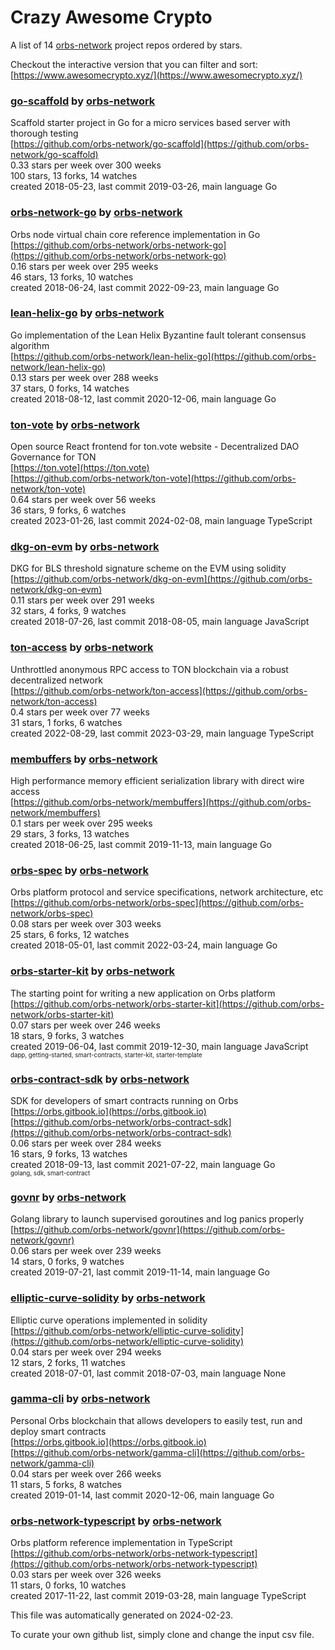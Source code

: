 # Crazy Awesome Crypto
A list of 14 [orbs-network](https://github.com/orbs-network) project repos ordered by stars.  

Checkout the interactive version that you can filter and sort: 
[https://www.awesomecrypto.xyz/](https://www.awesomecrypto.xyz/)  


### [go-scaffold](https://github.com/orbs-network/go-scaffold) by [orbs-network](https://github.com/orbs-network)  
Scaffold starter project in Go for a micro services based server with thorough testing  
[https://github.com/orbs-network/go-scaffold](https://github.com/orbs-network/go-scaffold)  
0.33 stars per week over 300 weeks  
100 stars, 13 forks, 14 watches  
created 2018-05-23, last commit 2019-03-26, main language Go  


### [orbs-network-go](https://github.com/orbs-network/orbs-network-go) by [orbs-network](https://github.com/orbs-network)  
Orbs node virtual chain core reference implementation in Go  
[https://github.com/orbs-network/orbs-network-go](https://github.com/orbs-network/orbs-network-go)  
0.16 stars per week over 295 weeks  
46 stars, 13 forks, 10 watches  
created 2018-06-24, last commit 2022-09-23, main language Go  


### [lean-helix-go](https://github.com/orbs-network/lean-helix-go) by [orbs-network](https://github.com/orbs-network)  
Go implementation of the Lean Helix Byzantine fault tolerant consensus algorithm  
[https://github.com/orbs-network/lean-helix-go](https://github.com/orbs-network/lean-helix-go)  
0.13 stars per week over 288 weeks  
37 stars, 0 forks, 14 watches  
created 2018-08-12, last commit 2020-12-06, main language Go  


### [ton-vote](https://github.com/orbs-network/ton-vote) by [orbs-network](https://github.com/orbs-network)  
Open source React frontend for ton.vote website - Decentralized DAO Governance for TON  
[https://ton.vote](https://ton.vote)  
[https://github.com/orbs-network/ton-vote](https://github.com/orbs-network/ton-vote)  
0.64 stars per week over 56 weeks  
36 stars, 9 forks, 6 watches  
created 2023-01-26, last commit 2024-02-08, main language TypeScript  


### [dkg-on-evm](https://github.com/orbs-network/dkg-on-evm) by [orbs-network](https://github.com/orbs-network)  
DKG for BLS threshold signature scheme on the EVM using solidity  
[https://github.com/orbs-network/dkg-on-evm](https://github.com/orbs-network/dkg-on-evm)  
0.11 stars per week over 291 weeks  
32 stars, 4 forks, 9 watches  
created 2018-07-26, last commit 2018-08-05, main language JavaScript  


### [ton-access](https://github.com/orbs-network/ton-access) by [orbs-network](https://github.com/orbs-network)  
Unthrottled anonymous RPC access to TON blockchain via a robust decentralized network  
[https://github.com/orbs-network/ton-access](https://github.com/orbs-network/ton-access)  
0.4 stars per week over 77 weeks  
31 stars, 1 forks, 6 watches  
created 2022-08-29, last commit 2023-03-29, main language TypeScript  


### [membuffers](https://github.com/orbs-network/membuffers) by [orbs-network](https://github.com/orbs-network)  
High performance memory efficient serialization library with direct wire access  
[https://github.com/orbs-network/membuffers](https://github.com/orbs-network/membuffers)  
0.1 stars per week over 295 weeks  
29 stars, 3 forks, 13 watches  
created 2018-06-25, last commit 2019-11-13, main language Go  


### [orbs-spec](https://github.com/orbs-network/orbs-spec) by [orbs-network](https://github.com/orbs-network)  
Orbs platform protocol and service specifications, network architecture, etc  
[https://github.com/orbs-network/orbs-spec](https://github.com/orbs-network/orbs-spec)  
0.08 stars per week over 303 weeks  
25 stars, 6 forks, 12 watches  
created 2018-05-01, last commit 2022-03-24, main language Go  


### [orbs-starter-kit](https://github.com/orbs-network/orbs-starter-kit) by [orbs-network](https://github.com/orbs-network)  
The starting point for writing a new application on Orbs platform  
[https://github.com/orbs-network/orbs-starter-kit](https://github.com/orbs-network/orbs-starter-kit)  
0.07 stars per week over 246 weeks  
18 stars, 9 forks, 3 watches  
created 2019-06-04, last commit 2019-12-30, main language JavaScript  
<sub><sup>dapp, getting-started, smart-contracts, starter-kit, starter-template</sup></sub>


### [orbs-contract-sdk](https://github.com/orbs-network/orbs-contract-sdk) by [orbs-network](https://github.com/orbs-network)  
SDK for developers of smart contracts running on Orbs  
[https://orbs.gitbook.io](https://orbs.gitbook.io)  
[https://github.com/orbs-network/orbs-contract-sdk](https://github.com/orbs-network/orbs-contract-sdk)  
0.06 stars per week over 284 weeks  
16 stars, 9 forks, 13 watches  
created 2018-09-13, last commit 2021-07-22, main language Go  
<sub><sup>golang, sdk, smart-contract</sup></sub>


### [govnr](https://github.com/orbs-network/govnr) by [orbs-network](https://github.com/orbs-network)  
Golang library to launch supervised goroutines and log panics properly  
[https://github.com/orbs-network/govnr](https://github.com/orbs-network/govnr)  
0.06 stars per week over 239 weeks  
14 stars, 0 forks, 9 watches  
created 2019-07-21, last commit 2019-11-14, main language Go  


### [elliptic-curve-solidity](https://github.com/orbs-network/elliptic-curve-solidity) by [orbs-network](https://github.com/orbs-network)  
Elliptic curve operations implemented in solidity  
[https://github.com/orbs-network/elliptic-curve-solidity](https://github.com/orbs-network/elliptic-curve-solidity)  
0.04 stars per week over 294 weeks  
12 stars, 2 forks, 11 watches  
created 2018-07-01, last commit 2018-07-03, main language None  


### [gamma-cli](https://github.com/orbs-network/gamma-cli) by [orbs-network](https://github.com/orbs-network)  
Personal Orbs blockchain that allows developers to easily test, run and deploy smart contracts  
[https://orbs.gitbook.io](https://orbs.gitbook.io)  
[https://github.com/orbs-network/gamma-cli](https://github.com/orbs-network/gamma-cli)  
0.04 stars per week over 266 weeks  
11 stars, 5 forks, 8 watches  
created 2019-01-14, last commit 2020-12-06, main language Go  


### [orbs-network-typescript](https://github.com/orbs-network/orbs-network-typescript) by [orbs-network](https://github.com/orbs-network)  
Orbs platform reference implementation in TypeScript  
[https://github.com/orbs-network/orbs-network-typescript](https://github.com/orbs-network/orbs-network-typescript)  
0.03 stars per week over 326 weeks  
11 stars, 0 forks, 10 watches  
created 2017-11-22, last commit 2019-03-28, main language TypeScript  


This file was automatically generated on 2024-02-23.  

To curate your own github list, simply clone and change the input csv file.  
